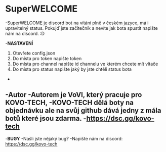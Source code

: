 # SuperWELCOME
-SuperWELCOME je discord bot na vítání plně v českém jazyce, má i upravitelný status. Pokujď jste začítečník a nevíte jak bota spustit napište nám na discord. :D

-**NASTAVENÍ**
1) Otevřete config.json
2) Do místa pro token napište token
3) Do místa pro channel napište id channelu ve kterém chcete mít vítače
4) Do místa pro status napište jaký by jste chtěli status bota
-
-**Autor**
-Autorem je VoVl, který pracuje pro KOVO-TECH,
-KOVO-TECH dělá boty na objednávku ale na svůj github dává jedny z mála botů které jsou zdarma.
-https://dsc.gg/kovo-tech
-
-**BUGY**
-Našli jste nějaký bug?
-Napište nám na discord: https://dsc.gg/kovo-tech
